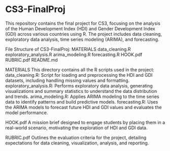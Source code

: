 # CS3-FinalProj

This repository contains the final project for CS3, focusing on the analysis of the Human Development Index (HDI) and Gender Development Index (GDI) across various countries using R. The project includes data cleaning, exploratory data analysis, time series modeling (ARIMA), and forecasting.

File Structure of CS3-FinalProj:
MATERIALS
  data_cleaning.R
  exploratory_analysis.R
  arima_modeling.R
    forecasting.R
HOOK.pdf
RUBRIC.pdf
README.md

MATERIALS
This directory contains all the R scripts used in the project:
data_cleaning.R: Script for loading and preprocessing the HDI and GDI datasets, including handling missing values and formatting.
exploratory_analysis.R: Performs exploratory data analysis, generating visualizations and summary statistics to understand the data distribution and trends.
arima_modeling.R: Applies ARIMA modeling to the time series data to identify patterns and build predictive models.
forecasting.R: Uses the ARIMA models to forecast future HDI and GDI values and evaluates the model performance.

HOOK.pdf
A mission brief designed to engage students by placing them in a real-world scenario, motivating the exploration of HDI and GDI data.

RUBRIC.pdf
Outlines the evaluation criteria for the project, detailing expectations for data cleaning, visualization, analysis, and reporting.
